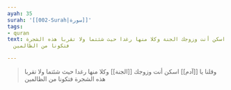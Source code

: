 ```yaml
---
ayah: 35
surah: '[[002-Surah|سورة]]'
tags:
- quran
text: وقلنا يا آدم اسكن أنت وزوجك الجنة وكلا منها رغدا حيث شئتما ولا تقربا هذه الشجرة
  فتكونا من الظالمين

---
```

> وقلنا يا [[آدم]] اسكن أنت وزوجك [[الجنة]] وكلا منها رغدا حيث شئتما ولا تقربا هذه الشجرة فتكونا من الظالمين
